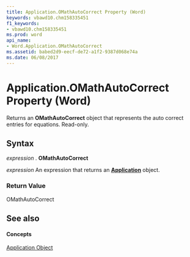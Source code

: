 ```yaml
---
title: Application.OMathAutoCorrect Property (Word)
keywords: vbawd10.chm158335451
f1_keywords:
- vbawd10.chm158335451
ms.prod: word
api_name:
- Word.Application.OMathAutoCorrect
ms.assetid: babed2d9-eecf-de72-a1f2-9387d068e74a
ms.date: 06/08/2017
---
```



# Application.OMathAutoCorrect Property (Word)

Returns an  **OMathAutoCorrect** object that represents the auto correct entries for equations. Read-only.


## Syntax

 _expression_ . **OMathAutoCorrect**

 _expression_ An expression that returns an **[Application](Word.Application.md)** object.


### Return Value

OMathAutoCorrect


## See also


#### Concepts


[Application Object](Word.Application.md)

